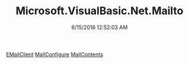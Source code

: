 ﻿---
title: Microsoft.VisualBasic.Net.Mailto
date: 6/15/2016 12:52:03 AM
---

[EMailClient](T-Microsoft.VisualBasic.Net.Mailto.EMailClient.html)
[MailConfigure](T-Microsoft.VisualBasic.Net.Mailto.MailConfigure.html)
[MailContents](T-Microsoft.VisualBasic.Net.Mailto.MailContents.html)
